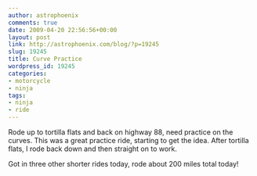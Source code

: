 ```yaml
---
author: astrophoenix
comments: true
date: 2009-04-20 22:56:56+00:00
layout: post
link: http://astrophoenix.com/blog/?p=19245
slug: 19245
title: Curve Practice
wordpress_id: 19245
categories:
- motorcycle
- ninja
tags:
- ninja
- ride
---
```


Rode up to tortilla flats and back on highway 88, need practice on the curves. This was a great practice ride, starting to get the idea. After tortilla flats, I rode back down and then straight on to work.

Got in three other shorter rides today, rode about 200 miles total today!
